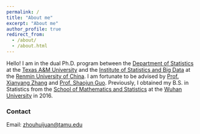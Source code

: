 ```yaml
---
permalink: /
title: "About me"
excerpt: "About me"
author_profile: true
redirect_from: 
  - /about/
  - /about.html
---
```


Hello! I am in the dual Ph.D. program between the [Department of Statistics](https://stat.tamu.edu/) at the [Texas A&M University](https://www.tamu.edu/) and the [Institute of Statistics and Big Data](http://isbd.ruc.edu.cn/) at the [Renmin University of China](https://www.ruc.edu.cn/home1024.html). I am fortunate to be advised by [Prof. Xianyang Zhang](https://stat.tamu.edu/~zhangxiany/) and [Prof. Shaojun Guo](https://sites.google.com/site/guoshaojun20170709/). Previously, I obtained my B.S. in Statistics from the [School of Mathematics and Statistics](https://maths.whu.edu.cn/) at the [Wuhan University](http://www.whu.edu.cn/) in 2016.


### Contact
Email: zhouhuijuan@tamu.edu
